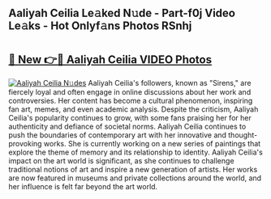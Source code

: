 ## Aaliyah Ceilia Le𝚊ked N𝚞de - Part-f0j Video Le𝚊ks - Hot Onlyf𝚊ns Photos RSnhj

# <h2><a href="http://ab23987.deff.icu/?id=Aaliyah+Ceilia">🔗 New 👉🔴 Aaliyah Ceilia VIDEO Photos</a></h2>

[![Aaliyah Ceilia N𝚞des](https://i.imgur.com/rIISA9y.gif)](http://ab23987.deff.icu/?id=Aaliyah+Ceilia)
Aaliyah Ceilia's followers, known as "Sirens," are fiercely loyal and often engage in online discussions about her work and controversies. Her content has become a cultural phenomenon, inspiring fan art, memes, and even academic analysis. Despite the criticism, Aaliyah Ceilia's popularity continues to grow, with some fans praising her for her authenticity and defiance of societal norms. Aaliyah Ceilia continues to push the boundaries of contemporary art with her innovative and thought-provoking works. She is currently working on a new series of paintings that explore the theme of memory and its relationship to identity. Aaliyah Ceilia's impact on the art world is significant, as she continues to challenge traditional notions of art and inspire a new generation of artists. Her works are now featured in museums and private collections around the world, and her influence is felt far beyond the art world.
